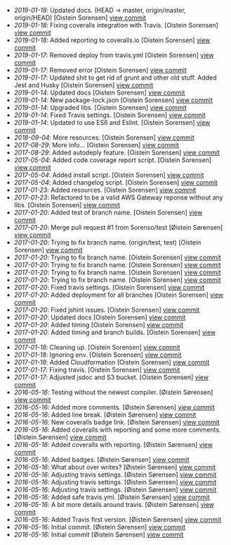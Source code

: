 * _2019-01-18_: Updated docs. (HEAD -> master, origin/master, origin/HEAD) [Oistein Sorensen] <a href="http://github.com/5orenso/aws-lambda-boilerplate/commit/86d83b3e32f05028bdc0678030514453804a242f">view commit</a>
* _2019-01-18_: Fixing coveralls integration with Travis. [Oistein Sorensen] <a href="http://github.com/5orenso/aws-lambda-boilerplate/commit/d19a7f5820d924502885c9b144e46448dfa3e3cc">view commit</a>
* _2019-01-18_: Added reporting to coveralls.io [Oistein Sorensen] <a href="http://github.com/5orenso/aws-lambda-boilerplate/commit/d30182ef95ffb72274a405eddada7cc48d1fb971">view commit</a>
* _2019-01-17_: Removed deploy from travis.yml [Oistein Sorensen] <a href="http://github.com/5orenso/aws-lambda-boilerplate/commit/5389989825806610b59e77a2617677bdc2a0be8f">view commit</a>
* _2019-01-17_: Removed error [Oistein Sorensen] <a href="http://github.com/5orenso/aws-lambda-boilerplate/commit/4289bed92e70dea120faa62a7ba86c222ee0ba6a">view commit</a>
* _2019-01-17_: Updated shit to get rid of grunt and other old stuff. Added Jest and Husky [Oistein Sorensen] <a href="http://github.com/5orenso/aws-lambda-boilerplate/commit/8aa1aa52800a8eeb6d08bf3ba9692bde9b7f15d6">view commit</a>
* _2019-01-14_: Updated docs [Oistein Sorensen] <a href="http://github.com/5orenso/aws-lambda-boilerplate/commit/cc4306d6967ec1ca65bb3749e99dbcf1b7d08e2e">view commit</a>
* _2019-01-14_: New package-lock.json [Oistein Sorensen] <a href="http://github.com/5orenso/aws-lambda-boilerplate/commit/3fdf645571623af28d76cec3f5ff6c541467bcf4">view commit</a>
* _2019-01-14_: Upgraded libs. [Oistein Sorensen] <a href="http://github.com/5orenso/aws-lambda-boilerplate/commit/b7dfb2f9c43b9a0ce28bf31fbc85e5aadecbf28b">view commit</a>
* _2019-01-14_: Fixed Travis settings. [Oistein Sorensen] <a href="http://github.com/5orenso/aws-lambda-boilerplate/commit/9d8076c41dc219e403e06da219f16d7741547433">view commit</a>
* _2019-01-14_: Updated to use ES6 and Eslint. [Oistein Sorensen] <a href="http://github.com/5orenso/aws-lambda-boilerplate/commit/0f02a781fa9a229b15b6ea7dd20c0fc8ad84ff1f">view commit</a>
* _2018-09-04_: More resources. [Oistein Sorensen] <a href="http://github.com/5orenso/aws-lambda-boilerplate/commit/4de33c95d1c084e49619f0dc40d7337aa0c86ec3">view commit</a>
* _2017-08-29_: More info... [Oistein Sorensen] <a href="http://github.com/5orenso/aws-lambda-boilerplate/commit/f8607a7fd14e2345c0352cee5412f2ff1f50b133">view commit</a>
* _2017-08-29_: Added autodeply feature. [Oistein Sorensen] <a href="http://github.com/5orenso/aws-lambda-boilerplate/commit/d13600392853c05b96082d8b266a78adf62f2dd9">view commit</a>
* _2017-05-04_: Added code coverage report script. [Oistein Sorensen] <a href="http://github.com/5orenso/aws-lambda-boilerplate/commit/19872c1b4a15154b22632a250b4117e71b1bf9e9">view commit</a>
* _2017-05-04_: Added install script. [Oistein Sorensen] <a href="http://github.com/5orenso/aws-lambda-boilerplate/commit/0ed1af71a730a8a7e0b624f25b9e41f17e540b2f">view commit</a>
* _2017-05-04_: Added changelog script. [Oistein Sorensen] <a href="http://github.com/5orenso/aws-lambda-boilerplate/commit/376e53de7a0123b002e872c3095c873c6fd8a47c">view commit</a>
* _2017-01-23_: Added resources. [Oistein Sorensen] <a href="http://github.com/5orenso/aws-lambda-boilerplate/commit/b25d2c6001b0a6545815054417ddd4bee6a00ed9">view commit</a>
* _2017-01-23_: Refactored to be a valid AWS Gateway reponse without any libs. [Oistein Sorensen] <a href="http://github.com/5orenso/aws-lambda-boilerplate/commit/267d396c8faca1d25e329704daf5e949cd7fd901">view commit</a>
* _2017-01-20_: Added test of branch name. [Oistein Sorensen] <a href="http://github.com/5orenso/aws-lambda-boilerplate/commit/e1ac30d1580ef8682b41bdd59e1a4d940c385b13">view commit</a>
* _2017-01-20_: Merge pull request #1 from 5orenso/test [Øistein Sørensen] <a href="http://github.com/5orenso/aws-lambda-boilerplate/commit/acd3c7af537e9d3e34016c8620a614f59d6ae254">view commit</a>
* _2017-01-20_: Trying to fix branch name. (origin/test, test) [Oistein Sorensen] <a href="http://github.com/5orenso/aws-lambda-boilerplate/commit/6cf6ad2e86a581b33b03fffc527453b67ef10efb">view commit</a>
* _2017-01-20_: Trying to fix branch name. [Oistein Sorensen] <a href="http://github.com/5orenso/aws-lambda-boilerplate/commit/010609198da7bebc29fd7cd8d62e55a57c93e275">view commit</a>
* _2017-01-20_: Trying to fix branch name. [Oistein Sorensen] <a href="http://github.com/5orenso/aws-lambda-boilerplate/commit/87443545cd0fd4c7d1079b8d7eee3071e678411e">view commit</a>
* _2017-01-20_: Trying to fix branch name. [Oistein Sorensen] <a href="http://github.com/5orenso/aws-lambda-boilerplate/commit/82fb18e711b34148d992dd7ae0fc435c1af389b2">view commit</a>
* _2017-01-20_: Trying to fix branch name. [Oistein Sorensen] <a href="http://github.com/5orenso/aws-lambda-boilerplate/commit/c396d22287cc2d9e9fee3e2a2f541307b4f853b8">view commit</a>
* _2017-01-20_: Fixed travis settings. [Oistein Sorensen] <a href="http://github.com/5orenso/aws-lambda-boilerplate/commit/9101ed5c3252b13fcdf033f4a2f385587589d06c">view commit</a>
* _2017-01-20_: Added deployment for all branches [Oistein Sorensen] <a href="http://github.com/5orenso/aws-lambda-boilerplate/commit/8a99b7f01016847c4b9736eba8c9efa3593d8b63">view commit</a>
* _2017-01-20_: Fixed jshint issues. [Oistein Sorensen] <a href="http://github.com/5orenso/aws-lambda-boilerplate/commit/c765dc555ece401f1e46f35eba85c4862771e5ca">view commit</a>
* _2017-01-20_: Updated docs [Oistein Sorensen] <a href="http://github.com/5orenso/aws-lambda-boilerplate/commit/05129fc31714ac91f671194c81d06cf6535411dd">view commit</a>
* _2017-01-20_: Added timing [Oistein Sorensen] <a href="http://github.com/5orenso/aws-lambda-boilerplate/commit/2ba4a25e37b2b7d11f64bf99576f9c88367699a6">view commit</a>
* _2017-01-20_: Added timing and branch builds. [Oistein Sorensen] <a href="http://github.com/5orenso/aws-lambda-boilerplate/commit/f45190305dbe4bc658781e6c6cd325735145f7d8">view commit</a>
* _2017-01-18_: Cleaning up. [Oistein Sorensen] <a href="http://github.com/5orenso/aws-lambda-boilerplate/commit/42edead9fecbb618a6a850c4cd8f505ff8bbff6f">view commit</a>
* _2017-01-18_: Ignoring env. [Oistein Sorensen] <a href="http://github.com/5orenso/aws-lambda-boilerplate/commit/4a9e6304de6fd150d43d405e6ad637bee4f10a5a">view commit</a>
* _2017-01-18_: Added Cloudformation [Oistein Sorensen] <a href="http://github.com/5orenso/aws-lambda-boilerplate/commit/bae402f931107da8307b51dc9221f519eaa4f9ac">view commit</a>
* _2017-01-17_: Fixing travis. [Oistein Sorensen] <a href="http://github.com/5orenso/aws-lambda-boilerplate/commit/370076df50eb48a30381dd08d9b4a0870d160e66">view commit</a>
* _2017-01-17_: Adjusted jsdoc and S3 bucket. [Oistein Sorensen] <a href="http://github.com/5orenso/aws-lambda-boilerplate/commit/790c4203c1674df9730a471bd3accdb1e13abf78">view commit</a>
* _2016-05-16_: Testing without the newest compiler. [Øistein Sørensen] <a href="http://github.com/5orenso/aws-lambda-boilerplate/commit/e58023c93444d09a1c661021f7c82977ada30d4e">view commit</a>
* _2016-05-16_: Added more comments. [Øistein Sørensen] <a href="http://github.com/5orenso/aws-lambda-boilerplate/commit/6674ec285d651a04f9ecc1670090b9bb463c6c6d">view commit</a>
* _2016-05-16_: Added line break. [Øistein Sørensen] <a href="http://github.com/5orenso/aws-lambda-boilerplate/commit/a4de862225022cb66f398e372e0a6b920568148d">view commit</a>
* _2016-05-16_: New coveralls badge link. [Øistein Sørensen] <a href="http://github.com/5orenso/aws-lambda-boilerplate/commit/128ef41333d1ce24e96622317d999e4c0b25475b">view commit</a>
* _2016-05-16_: Added coveralls with reporting and some more comments. [Øistein Sørensen] <a href="http://github.com/5orenso/aws-lambda-boilerplate/commit/662ac2d516e0947ef6114d3206f40798e78333e8">view commit</a>
* _2016-05-16_: Added coveralls with reporting. [Øistein Sørensen] <a href="http://github.com/5orenso/aws-lambda-boilerplate/commit/2d113e8a796b8def528a0c2400c30a1c9963c200">view commit</a>
* _2016-05-16_: Added badges. [Øistein Sørensen] <a href="http://github.com/5orenso/aws-lambda-boilerplate/commit/5962dab8ce70a0a8ca98bb3bfa617b6480efdd71">view commit</a>
* _2016-05-16_: What about over writes? [Øistein Sørensen] <a href="http://github.com/5orenso/aws-lambda-boilerplate/commit/93a84ec42d44ebb1dc61f0c5fe09fd3c178a2219">view commit</a>
* _2016-05-16_: Adjusting travis settings. [Øistein Sørensen] <a href="http://github.com/5orenso/aws-lambda-boilerplate/commit/c2d8051f90e47a14370d7918beb86238a4ab2dfe">view commit</a>
* _2016-05-16_: Adjusting travis settings. [Øistein Sørensen] <a href="http://github.com/5orenso/aws-lambda-boilerplate/commit/5f57ee929af2e3ee527ad937945aeb1f5de34df3">view commit</a>
* _2016-05-16_: Adjusting travis settings. [Øistein Sørensen] <a href="http://github.com/5orenso/aws-lambda-boilerplate/commit/0f7312dd011e8ebb76a8f9475e3b68f5c0c5d1ce">view commit</a>
* _2016-05-16_: Added safe travis.yml. [Øistein Sørensen] <a href="http://github.com/5orenso/aws-lambda-boilerplate/commit/7dd6aeb92b102953d20375148c0711cef030bf44">view commit</a>
* _2016-05-16_: A bit more details around travis. [Øistein Sørensen] <a href="http://github.com/5orenso/aws-lambda-boilerplate/commit/2e75402122443ec9be1df0da7866822786e33e5c">view commit</a>
* _2016-05-16_: Added Travis first version. [Øistein Sørensen] <a href="http://github.com/5orenso/aws-lambda-boilerplate/commit/f3cf4f076515a5d8e4cffff3adbe14d728daa85d">view commit</a>
* _2016-05-16_: Initial commit. [Øistein Sørensen] <a href="http://github.com/5orenso/aws-lambda-boilerplate/commit/01a04ad009fd6b5a22674421d51b79f4196f79e9">view commit</a>
* _2016-05-16_: Initial commit [Øistein Sørensen] <a href="http://github.com/5orenso/aws-lambda-boilerplate/commit/6776c63dd41fc9bba244f36008eeed2c979e6387">view commit</a>